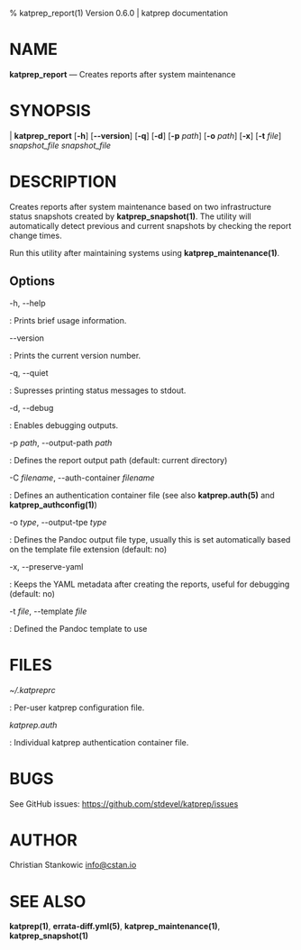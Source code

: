 % katprep_report(1) Version 0.6.0 | katprep documentation

# NAME

**katprep_report** — Creates reports after system maintenance

# SYNOPSIS

| **katprep_report** \[**-h**] \[**--version**] \[**-q**] \[**-d**] \[**-p** _path_] \[**-o** _path_] \[**-x**] \[**-t** _file_] _snapshot\_file_ _snapshot\_file_

# DESCRIPTION

Creates reports after system maintenance based on two infrastructure status snapshots created by **katprep_snapshot(1)**. The utility will automatically detect previous and current snapshots by checking the report change times.

Run this utility after maintaining systems using **katprep_maintenance(1)**.

## Options

-h, --help

:   Prints brief usage information.

--version

:   Prints the current version number.

-q, --quiet

:   Supresses printing status messages to stdout.

-d, --debug

:   Enables debugging outputs.

-p _path_, --output-path _path_

:   Defines the report output path (default: current directory)

-C _filename_, --auth-container _filename_

:   Defines an authentication container file (see also **katprep.auth(5)** and **katprep_authconfig(1)**)

-o _type_, --output-tpe _type_

:   Defines the Pandoc output file type, usually this is set automatically based on the template file extension (default: no)

-x, --preserve-yaml

:   Keeps the YAML metadata after creating the reports, useful for debugging (default: no)

-t _file_, --template _file_

:   Defined the Pandoc template to use

# FILES

*~/.katpreprc*

:   Per-user katprep configuration file.

*katprep.auth*

:   Individual katprep authentication container file.

# BUGS

See GitHub issues: <https://github.com/stdevel/katprep/issues>

# AUTHOR

Christian Stankowic <info@cstan.io>

# SEE ALSO

**katprep(1)**, **errata-diff.yml(5)**, **katprep_maintenance(1)**, **katprep_snapshot(1)**
